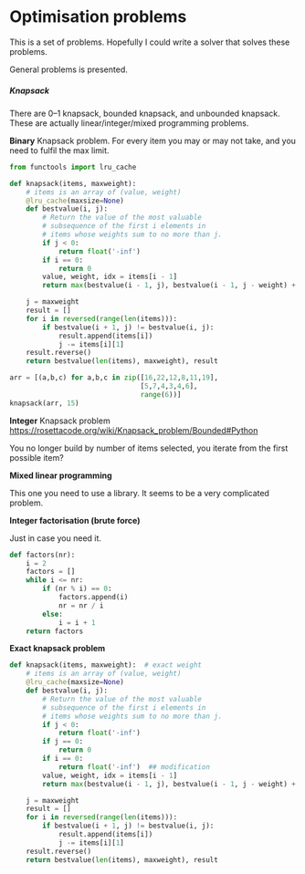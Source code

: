 # Optimisation problems

This is a set of problems. Hopefully I could write a solver that solves these problems.



General problems is presented.



##### Knapsack

There are 0–1 knapsack, bounded knapsack, and unbounded knapsack. These are actually linear/integer/mixed programming problems. 

**Binary** Knapsack problem. For every item you may or may not take, and you need to fulfil the max limit.

```python
from functools import lru_cache

def knapsack(items, maxweight):
    # items is an array of (value, weight)
    @lru_cache(maxsize=None)
    def bestvalue(i, j):
        # Return the value of the most valuable 
        # subsequence of the first i elements in 
        # items whose weights sum to no more than j.
        if j < 0:
            return float('-inf')
        if i == 0:
            return 0
        value, weight, idx = items[i - 1]
        return max(bestvalue(i - 1, j), bestvalue(i - 1, j - weight) + value)

    j = maxweight
    result = []
    for i in reversed(range(len(items))):
        if bestvalue(i + 1, j) != bestvalue(i, j):
            result.append(items[i])
            j -= items[i][1]
    result.reverse()
    return bestvalue(len(items), maxweight), result

arr = [(a,b,c) for a,b,c in zip([16,22,12,8,11,19],
                                [5,7,4,3,4,6],
                                range(6))]
knapsack(arr, 15)
```



**Integer** Knapsack problem
https://rosettacode.org/wiki/Knapsack_problem/Bounded#Python

You no longer build by number of items selected, you iterate from the first possible item?



**Mixed linear programming**

This one you need to use a library. It seems to be a very complicated problem.



**Integer factorisation (brute force)**

Just in case you need it.

```python
def factors(nr):
    i = 2
    factors = []
    while i <= nr:
        if (nr % i) == 0:
            factors.append(i)
            nr = nr / i
        else:
            i = i + 1
    return factors
```



**Exact knapsack problem**

```python
def knapsack(items, maxweight):  # exact weight
    # items is an array of (value, weight)
    @lru_cache(maxsize=None)
    def bestvalue(i, j):
        # Return the value of the most valuable 
        # subsequence of the first i elements in 
        # items whose weights sum to no more than j.
        if j < 0:
            return float('-inf')
        if j == 0:
            return 0
        if i == 0:
            return float('-inf')  ## modification
        value, weight, idx = items[i - 1]
        return max(bestvalue(i - 1, j), bestvalue(i - 1, j - weight) + value)

    j = maxweight
    result = []
    for i in reversed(range(len(items))):
        if bestvalue(i + 1, j) != bestvalue(i, j):
            result.append(items[i])
            j -= items[i][1]
    result.reverse()
    return bestvalue(len(items), maxweight), result
```



